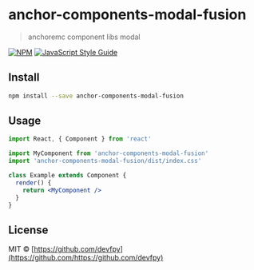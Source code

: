 # anchor-components-modal-fusion

> anchoremc component libs modal

[![NPM](https://img.shields.io/npm/v/anchor-components-modal-fusion.svg)](https://www.npmjs.com/package/anchor-components-modal-fusion) [![JavaScript Style Guide](https://img.shields.io/badge/code_style-standard-brightgreen.svg)](https://standardjs.com)

## Install

```bash
npm install --save anchor-components-modal-fusion
```

## Usage

```jsx
import React, { Component } from 'react'

import MyComponent from 'anchor-components-modal-fusion'
import 'anchor-components-modal-fusion/dist/index.css'

class Example extends Component {
  render() {
    return <MyComponent />
  }
}
```

## License

MIT © [https://github.com/devfpy](https://github.com/https://github.com/devfpy)
